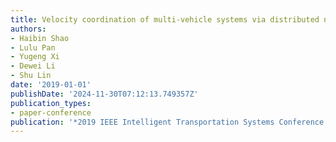 ```yaml
---
title: Velocity coordination of multi-vehicle systems via distributed neighbor selection
authors:
- Haibin Shao
- Lulu Pan
- Yugeng Xi
- Dewei Li
- Shu Lin
date: '2019-01-01'
publishDate: '2024-11-30T07:12:13.749357Z'
publication_types:
- paper-conference
publication: '*2019 IEEE Intelligent Transportation Systems Conference (ITSC)*'
---
```

